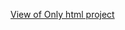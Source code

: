 <a href="https://kky-ykk.github.io/Only-html-Portfolio/html/index.html">View of Only html project </a>
